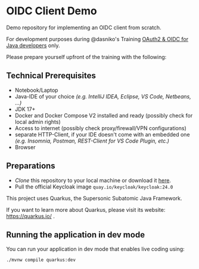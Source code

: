 # OIDC Client Demo

Demo repository for implementing an OIDC client from scratch.

For development purposes during @dasniko's Training [OAuth2 & OIDC for Java developers](https://www.n-k.de/trainings/oauth21-und-oidc-fuer-entwickler/) only.

Please prepare yourself upfront of the training with the following:

## Technical Prerequisites

* Notebook/Laptop
* Java-IDE of your choice _(e.g. IntelliJ IDEA, Eclipse, VS Code, Netbeans, ...)_
* JDK 17+
* Docker and Docker Compose V2 installed and ready (possibly check for local admin rights)
* Access to internet (possibly check proxy/firewall/VPN configurations)
* separate HTTP-Client, if your IDE doesn't come with an embedded one _(e.g. Insomnia, Postman, REST-Client for VS Code Plugin, etc.)_
* Browser

## Preparations

* _Clone_ this repository to your local machine or download it [here](https://github.com/dasniko/oidc-client-demo/archive/refs/heads/main.zip).
* Pull the official Keycloak image `quay.io/keycloak/keycloak:24.0`

This project uses Quarkus, the Supersonic Subatomic Java Framework.

If you want to learn more about Quarkus, please visit its website: https://quarkus.io/ .

## Running the application in dev mode

You can run your application in dev mode that enables live coding using:
```shell script
./mvnw compile quarkus:dev
```
